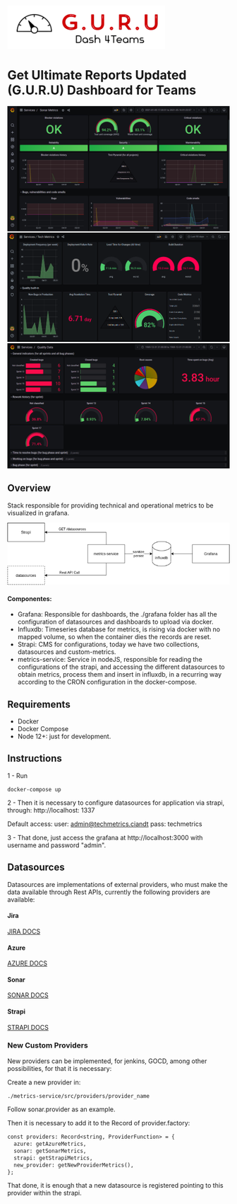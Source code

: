 ![logo](img/logo-guru.png)

# Get Ultimate Reports Updated (G.U.R.U) Dashboard for Teams

![sonar-metrics](img/sonar-metrics.png) 
![tech-metrics](img/tech-metrics.png)
![quality-data](img/quality-data.png)

## Overview
Stack responsible for providing technical and operational metrics to be visualized in grafana.

![arquitetura](img/arquitetura.png)

#### Componentes:
- Grafana: Responsible for dashboards, the ./grafana folder has all the configuration of datasources and dashboards to upload via docker.
- Influxdb: Timeseries database for metrics, is rising via docker with no mapped volume, so when the container dies the records are reset.
- Strapi: CMS for configurations, today we have two collections, datasources and custom-metrics.
- metrics-service: Service in nodeJS, responsible for reading the configurations of the strapi, and accessing the different datasources to obtain metrics, process them and insert in influxdb, in a recurring way according to the CRON configuration in the docker-compose.

## Requirements
- Docker
- Docker Compose
- Node 12+: just for development.

## Instructions

1 - Run
```
docker-compose up
```

2 - Then it is necessary to configure datasources for application via strapi, through: http://localhost: 1337

Default access:
user: admin@techmetrics.ciandt
pass: techmetrics

3 - That done, just access the grafana at http://localhost:3000 with username and password "admin".

## Datasources
Datasources are implementations of external providers, who must make the data available through Rest APIs, currently the following providers are available:

#### Jira

[JIRA DOCS](docs/jira.md)

#### Azure

[AZURE DOCS](docs/azure.md)

#### Sonar

[SONAR DOCS](docs/sonar.md)

#### Strapi

[STRAPI DOCS](docs/strapi.md)

### New Custom Providers
New providers can be implemented, for jenkins, GOCD, among other possibilities, for that it is necessary:

Create a new provider in:
```
./metrics-service/src/providers/provider_name
```
Follow sonar.provider as an example.

Then it is necessary to add it to the Record of provider.factory:
```
const providers: Record<string, ProviderFunction> = {
  azure: getAzureMetrics,
  sonar: getSonarMetrics,
  strapi: getStrapiMetrics,
  new_provider: getNewProviderMetrics(),
};
```

That done, it is enough that a new datasource is registered pointing to this provider within the strapi.